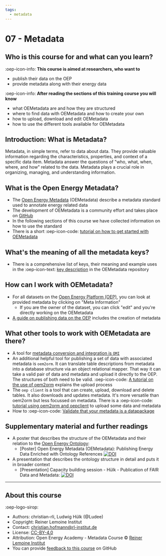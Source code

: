 ```yaml
---
tags:
  - metadata
---
```


# 07 - Metadata

## Who is this course for and what can you learn?

:oep-icon-info: **This course is aimed at researchers, who want to**

- publish their data on the OEP
- provide metadata along with their energy data

:oep-icon-info: **After reading the sections of this training course you will know**

- what OEMetadata are and how they are structured
- where to find data with OEMetadata and how to create your own
- how to upload, download and edit OEMetadata
- how to use the different tools available for OEMetadata

## Introduction: What is Metadata?

Metadata, in simple terms, refer to data about data.
They provide valuable information regarding the characteristics, properties,
and context of a specific data item.
Metadata answer the questions of "who, what, when, where, and how" related to the data.
Metadata plays a crucial role in organizing, managing, and understanding information.

## What is the Open Energy Metadata?

- The [Open Energy Metadata](https://github.com/OpenEnergyPlatform/oemetadata) (OEMetadata) describe a metadata standard used to annotate energy related data
- The development of OEMetadata is a community effort and takes place on [GitHub](https://github.com/OpenEnergyPlatform/oemetadata/issues)
- In the following sections of this course we have collected information on how to use the standard
- There is a short :oep-icon-code: [tutorial on how to get started with OEMetadata](../tutorials/metadata/getting_started_with_OEMetadata.ipynb)

## What's the meaning of all the metadata keys?

- There is a comprehensive list of keys, their meaning and example uses in the :oep-icon-text: [key description](https://github.com/OpenEnergyPlatform/oemetadata/blob/master/metadata/latest/metadata_key_description.md) in the OEMetadata repository

## How can I work with OEMetadata?

- For all datasets on the [Open Energy Platform (OEP)](https://openenergy-platform.org/), you can look at provided metadata by clicking on "Meta Information"
    - If you are the owner of the dataset, you can click "edit" and you're directly working on the OEMetadata
- [A guide on publishing data on the OEP](../tutorials/upload/OEP_Research_Data_Publishing_Guidebook.ipynb) includes the creation of metadata

## What other tools to work with OEMetadata are there?

- A tool for [metadata conversion and integration is `OMI`](https://github.com/OpenEnergyPlatform/omi)
- An additional helpful tool for publishing a set of data with associated metadata is `oem2orm`. It can translate table descriptions from metadata into a database structure via an object relational mapper. That way it can take a valid pair of data and metadata and upload it directly to the OEP. The structures of both need to be valid. :oep-icon-code: [A tutorial on the use of oem2orm](../tutorials/upload/OEP_Upload_Process_Data_and_Metadata_oem2orm.ipynb) explains the upload process
- The `oep client` is a tool that can create, upload, download and delete tables. It also downloads and updates metadata. It's more versatile than oem2orm but less focussed on metadata. There is a :oep-icon-code: [tutorial using oem2orm and oepclient](../tutorials/upload/OEP_Upload_Process_Data_and_Metadata_oep-client.ipynb) to upload some data and metadata
- How to :oep-icon-code: [Validate that your metadata is a datapackage](../tutorials/metadata/getting_started_with_OEMetadata.ipynb)

## Supplementary material and further readings

- A poster that describes the structure of the OEMetadata and their relation to the [Open Energy Ontology](05_ontology.md): 
	- [Poster] Open Energy Metadata (OEMetadata): Publishing Energy Data Enriched with Ontology References [![DOI](https://zenodo.org/badge/DOI/10.5281/zenodo.8026863.svg)](https://doi.org/10.5281/zenodo.8026863)
- A presentation that describes the ontology structure in detail and puts it in broader context
	- [Presentation] Capacity building session - Hülk - Publication of FAIR Data and Metadata: [![DOI](https://zenodo.org/badge/DOI/10.5281/zenodo.7835380.svg)](https://doi.org/10.5281/zenodo.7835380)

---

## About this course

:oep-logo-sirop:

- Authors: christian-rli, Ludwig Hülk (@Ludee)
- Copyright: Reiner Lemoine Institut
- Contact: christian.hofmann@rl-institut.de
- License: [CC-BY-4.0](https://creativecommons.org/licenses/by/4.0/deed.en)
- Attribution: Open Energy Academy - Metadata Course © [Reiner Lemoine Institut](https://reiner-lemoine-institut.de/)
- You can provide [feedback to this course](https://github.com/OpenEnergyPlatform/academy/issues/187) on GitHub
